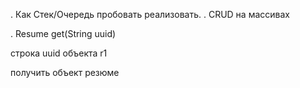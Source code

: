 . Как Стек/Очередь пробовать реализовать.
. CRUD на массивах


. Resume get(String uuid)

строка uuid объекта r1

получить объект резюме
